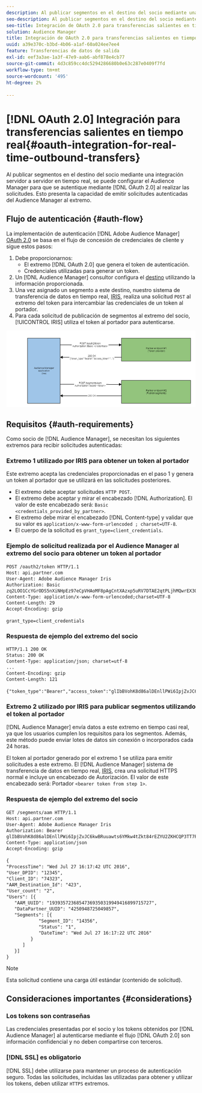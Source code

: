 ```yaml
---
description: Al publicar segmentos en el destino del socio mediante una integración servidor a servidor en tiempo real, se puede configurar el Audience Manager para que se autentique mediante OAuth 2.0 al realizar las solicitudes. Esto presenta la capacidad de emitir solicitudes autenticadas del Audience Manager al extremo.
seo-description: Al publicar segmentos en el destino del socio mediante una integración servidor a servidor en tiempo real, se puede configurar el Audience Manager para que se autentique mediante OAuth 2.0 al realizar las solicitudes. Esto presenta la capacidad de emitir solicitudes autenticadas del Audience Manager al extremo.
seo-title: Integración de OAuth 2.0 para transferencias salientes en tiempo real
solution: Audience Manager
title: Integración de OAuth 2.0 para transferencias salientes en tiempo real
uuid: a39e370c-b3bd-4b06-a1af-60a024ee7ee4
feature: Transferencias de datos de salida
exl-id: eef3a3ae-1a3f-47e9-aab6-abf878e4cb77
source-git-commit: 4d3c859cc4dc5294286680b0e63c287e0409f7fd
workflow-type: tm+mt
source-wordcount: '495'
ht-degree: 2%

---
```


# [!DNL OAuth 2.0] Integración para transferencias salientes en tiempo real{#oauth-integration-for-real-time-outbound-transfers}

Al publicar segmentos en el destino del socio mediante una integración servidor a servidor en tiempo real, se puede configurar el Audience Manager para que se autentique mediante [!DNL OAuth 2.0] al realizar las solicitudes. Esto presenta la capacidad de emitir solicitudes autenticadas del Audience Manager al extremo.

## Flujo de autenticación {#auth-flow}

La implementación de autenticación [!DNL Adobe Audience Manager] [OAuth 2.0](https://tools.ietf.org/html/rfc6749#section-4.4) se basa en el flujo de concesión de credenciales de cliente y sigue estos pasos:

1. Debe proporcionarnos:
   * El extremo [!DNL OAuth 2.0] que genera el token de autenticación.
   * Credenciales utilizadas para generar un token.
1. Un [!DNL Audience Manager] consultor configura el [destino](../../../features/destinations/destinations.md) utilizando la información proporcionada.
1. Una vez asignado un segmento a este destino, nuestro sistema de transferencia de datos en tiempo real, [IRIS](../../../reference/system-components/components-data-action.md#iris), realiza una solicitud `POST` al extremo del token para intercambiar las credenciales de un token al portador.
1. Para cada solicitud de publicación de segmentos al extremo del socio, [!UICONTROL IRIS] utiliza el token al portador para autenticarse.

![](assets/oauth2-iris.png)

## Requisitos {#auth-requirements}

Como socio de [!DNL Audience Manager], se necesitan los siguientes extremos para recibir solicitudes autenticadas:

### Extremo 1 utilizado por IRIS para obtener un token al portador

Este extremo acepta las credenciales proporcionadas en el paso 1 y genera un token al portador que se utilizará en las solicitudes posteriores.

* El extremo debe aceptar solicitudes `HTTP POST`.
* El extremo debe aceptar y mirar el encabezado [!DNL Authorization]. El valor de este encabezado será: `Basic <credentials_provided_by_partner>`.
* El extremo debe mirar el encabezado [!DNL Content-type] y validar que su valor es `application/x-www-form-urlencoded ; charset=UTF-8`.
* El cuerpo de la solicitud es `grant_type=client_credentials`.

### Ejemplo de solicitud realizada por el Audience Manager al extremo del socio para obtener un token al portador

```
POST /oauth2/token HTTP/1.1
Host: api.partner.com
User-Agent: Adobe Audience Manager Iris
Authorization: Basic zq2LOO1CcYGrODS5nXiNHpEz97eCpVHAoMF8pAgCntXAzxp5uRV7DTAE2qtPLjhMQwrEX3O6MHV4S
Content-Type: application/x-www-form-urlencoded;charset=UTF-8
Content-Length: 29
Accept-Encoding: gzip
  
grant_type=client_credentials
```

### Respuesta de ejemplo del extremo del socio

```
HTTP/1.1 200 OK
Status: 200 OK
Content-Type: application/json; charset=utf-8
...
Content-Encoding: gzip
Content-Length: 121
  
{"token_type":"Bearer","access_token":"glIbBVohK8d86alDEnllPWi6IpjZvJC6kwBRuuawts6YMkw4tZkt84rEZYU2ZKHCQP3TT7PnzCQPI0yY"}
```

### Extremo 2 utilizado por IRIS para publicar segmentos utilizando el token al portador

[!DNL Audience Manager] envía datos a este extremo en tiempo casi real, ya que los usuarios cumplen los requisitos para los segmentos. Además, este método puede enviar lotes de datos sin conexión o incorporados cada 24 horas.

El token al portador generado por el extremo 1 se utiliza para emitir solicitudes a este extremo. El [!DNL Audience Manager] sistema de transferencia de datos en tiempo real, [IRIS](../../../reference/system-components/components-data-action.md#iris), crea una solicitud HTTPS normal e incluye un encabezado de Autorización. El valor de este encabezado será: Portador `<bearer token from step 1>`.

### Respuesta de ejemplo del extremo del socio

```
GET /segments/aam HTTP/1.1
Host: api.partner.com
User-Agent: Adobe Audience Manager Iris
Authorization: Bearer glIbBVohK8d86alDEnllPWi6IpjZvJC6kwBRuuawts6YMkw4tZkt84rEZYU2ZKHCQP3TT7PnzCQPI0yY
Content-Type: application/json
Accept-Encoding: gzip
   
{
"ProcessTime": "Wed Jul 27 16:17:42 UTC 2016",
"User_DPID": "12345",
"Client_ID": "74323",
"AAM_Destination_Id": "423",
"User_count": "2",
"Users": [{
   "AAM_UUID": "19393572368547369350319949416899715727",
   "DataPartner_UUID": "4250948725049857",
   "Segments": [{
            "Segment_ID": "14356",
            "Status": "1",
            "DateTime": "Wed Jul 27 16:17:22 UTC 2016"
         }
      ]
   }]
}
```

>[!NOTE]
>
>Esta solicitud contiene una carga útil estándar (contenido de solicitud).

## Consideraciones importantes {#considerations}

### Los tokens son contraseñas

Las credenciales presentadas por el socio y los tokens obtenidos por [!DNL Audience Manager] al autenticarse mediante el flujo [!DNL OAuth 2.0] son información confidencial y no deben compartirse con terceros.

### [!DNL SSL] es obligatorio

[!DNL SSL] debe utilizarse para mantener un proceso de autenticación seguro. Todas las solicitudes, incluidas las utilizadas para obtener y utilizar los tokens, deben utilizar `HTTPS` extremos.
